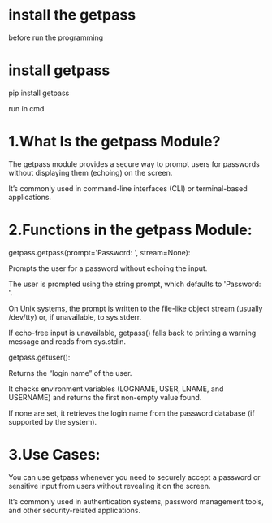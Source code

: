 # install the getpass

before run the programming 

# install getpass 

pip install getpass

run in cmd 

# 1.What Is the getpass Module?

The getpass module provides a secure way to prompt users for passwords without displaying them (echoing) on the screen.

It’s commonly used in command-line interfaces (CLI) or terminal-based applications.

# 2.Functions in the getpass Module:

getpass.getpass(prompt='Password: ', stream=None):

Prompts the user for a password without echoing the input.

The user is prompted using the string prompt, which defaults to 'Password: '.

On Unix systems, the prompt is written to the file-like object stream (usually /dev/tty) or, if unavailable, to sys.stderr.

If echo-free input is unavailable, getpass() falls back to printing a warning message and reads from sys.stdin.

getpass.getuser():

Returns the “login name” of the user.

It checks environment variables (LOGNAME, USER, LNAME, and USERNAME) and returns the first non-empty value found.

If none are set, it retrieves the login name from the password database (if supported by the system).

# 3.Use Cases:

You can use getpass whenever you need to securely accept a password or sensitive input from users without revealing it on the screen.

It’s commonly used in authentication systems, password management tools, and other security-related applications.
